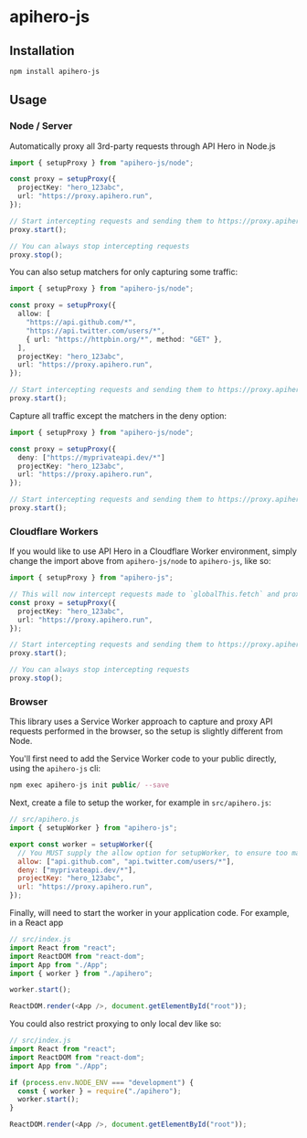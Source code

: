 # apihero-js

## Installation

```bash
npm install apihero-js
```

## Usage

### Node / Server

Automatically proxy all 3rd-party requests through API Hero in Node.js

```typescript
import { setupProxy } from "apihero-js/node";

const proxy = setupProxy({
  projectKey: "hero_123abc",
  url: "https://proxy.apihero.run",
});

// Start intercepting requests and sending them to https://proxy.apihero.run
proxy.start();

// You can always stop intercepting requests
proxy.stop();
```

You can also setup matchers for only capturing some traffic:

```typescript
import { setupProxy } from "apihero-js/node";

const proxy = setupProxy({
  allow: [
    "https://api.github.com/*",
    "https://api.twitter.com/users/*",
    { url: "https://httpbin.org/*", method: "GET" },
  ],
  projectKey: "hero_123abc",
  url: "https://proxy.apihero.run",
});

// Start intercepting requests and sending them to https://proxy.apihero.run
proxy.start();
```

Capture all traffic except the matchers in the deny option:

```typescript
import { setupProxy } from "apihero-js/node";

const proxy = setupProxy({
  deny: ["https://myprivateapi.dev/*"]
  projectKey: "hero_123abc",
  url: "https://proxy.apihero.run",
});

// Start intercepting requests and sending them to https://proxy.apihero.run
proxy.start();
```

### Cloudflare Workers

If you would like to use API Hero in a Cloudflare Worker environment, simply change the import above from `apihero-js/node` to `apihero-js`, like so:

```typescript
import { setupProxy } from "apihero-js";

// This will now intercept requests made to `globalThis.fetch` and proxy them through https://proxy.apihero.run
const proxy = setupProxy({
  projectKey: "hero_123abc",
  url: "https://proxy.apihero.run",
});

// Start intercepting requests and sending them to https://proxy.apihero.run
proxy.start();

// You can always stop intercepting requests
proxy.stop();
```

### Browser

This library uses a Service Worker approach to capture and proxy API requests performed in the browser, so the setup is slightly different from Node.

You'll first need to add the Service Worker code to your public directly, using the `apihero-js` cli:

```typescript
npm exec apihero-js init public/ --save
```

Next, create a file to setup the worker, for example in `src/apihero.js`:

```javascript
// src/apihero.js
import { setupWorker } from "apihero-js";

export const worker = setupWorker({
  // You MUST supply the allow option for setupWorker, to ensure too many requests are not sent to the API Hero proxy
  allow: ["api.github.com", "api.twitter.com/users/*"],
  deny: ["myprivateapi.dev/*"],
  projectKey: "hero_123abc",
  url: "https://proxy.apihero.run",
});
```

Finally, will need to start the worker in your application code. For example, in a React app

```javascript
// src/index.js
import React from "react";
import ReactDOM from "react-dom";
import App from "./App";
import { worker } from "./apihero";

worker.start();

ReactDOM.render(<App />, document.getElementById("root"));
```

You could also restrict proxying to only local dev like so:

```javascript
// src/index.js
import React from "react";
import ReactDOM from "react-dom";
import App from "./App";

if (process.env.NODE_ENV === "development") {
  const { worker } = require("./apihero");
  worker.start();
}

ReactDOM.render(<App />, document.getElementById("root"));
```

